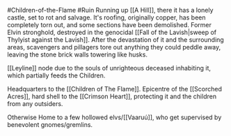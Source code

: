 #Children-of-the-Flame #Ruin
Running up [[A Hill]], there it has a lonely castle, set to rot and salvage.
It's roofing, originally copper, has been completely torn out, and some sections have been demolished.
Former Elvin stronghold, destroyed in the genocidal [[Fall of the Lavish|sweep of Thylyist against the Lavish]].
After the devastation of it and the surrounding areas, scavengers and pillagers tore out anything they could peddle away, leaving the stone brick walls towering like husks. 

[[Leyline]] node due to the souls of unrighteous deceased inhabiting it, which partially feeds the Children.

Headquarters to the [[Children of The Flame]]. Epicentre of the [[Scorched Acres]], hard shell to the [[Crimson Heart]], protecting it and the children from any outsiders. 

Otherwise Home to a few hollowed elvs/[[Vaaruú]], who get supervised by benevolent gnomes/gremlins.

